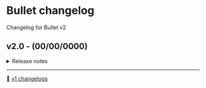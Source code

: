 # Bullet changelog
Changelog for Bullet v2

## v2.0 - (00/00/0000)
<details>
<summary>Release notes</summary>

#### Added
- A

#### Changed
- C


#### Fixed
- F
  
#### Removed
- R

</details>

---

📜 [v1 changelogs](bullet/v1.md)
